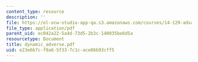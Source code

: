 ```yaml
---
content_type: resource
description: ''
file: https://ol-ocw-studio-app-qa.s3.amazonaws.com/courses/14-129-advanced-contract-theory-spring-2005/e23e6b7cf8a65f337c1cace86b93cff5_dynamic_adverse.pdf
file_type: application/pdf
parent_uid: ec042a22-5a4d-73d5-2b3c-140035be6d5a
resourcetype: Document
title: dynamic_adverse.pdf
uid: e23e6b7c-f8a6-5f33-7c1c-ace86b93cff5
---
```

